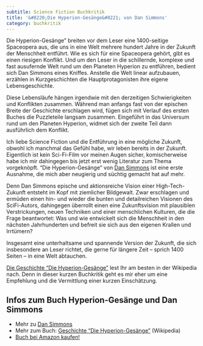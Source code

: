 ```yaml
---
subtitle: Science Fiction Buchkritik
title: '&#8220;Die Hyperion-Gesänge&#8221; von Dan Simmons'
category: buchkritik
---
```

Die Hyperion-Gesänge&#8221; breiten vor dem Leser eine 1400-seitige Spaceopera aus, die uns in eine Welt mehrere hundert Jahre in der Zukunft der Menschheit entführt. Wie es sich für eine Spaceopera gehört, gibt es einen riesigen Konflikt. Und um den Leser in die schillernde, komplexe und fast ausufernde Welt rund um den Planeten Hyperion zu entführen, bedient sich Dan Simmons eines Kniffes. Anstelle die Welt linear aufzubauen, erzählen in Kurzgeschichten die Hauptprotagonisten ihre eigene Lebensgeschichte.<!-- readmore -->

Diese Lebensläufe hängen irgendwie mit den derzeitigen Schwierigkeiten und Konflikten zusammen. Während man anfangs fast von der epischen Breite der Geschichte erschlagen wird, fügen sich mit Verlauf des ersten Buches die Puzzleteile langsam zusammen. Eingeführt in das Universum rund um den Planeten Hyperion, widmet sich der zweite Teil dann ausführlich dem Konflikt.

Ich liebe Science Fiction und die Entführung in eine mögliche Zukunft, obwohl ich manchmal das Gefühl habe, wir leben bereits in der Zukunft. Eigentlich ist kein Sci-Fi-Film vor meinen Augen sicher, komischerweise habe ich mir dahingegen bis jetzt erst wenig Literatur zum Thema vorgeknöpft. &#8220;Die Hyperion-Gesänge&#8221; von <a href="http://www.dansimmons.com/about/bio.htm" target="_blank">Dan Simmons</a> ist eine erste Ausnahme, die mich aber neugierig und süchtig gemacht hat auf mehr.



Denn Dan Simmons epische und aktionsreiche Vision einer High-Tech-Zukunft entsteht im Kopf mit ziemlicher Bildgewalt. Zwar erschlagen und ermüden einen hin- und wieder die bunten und detailreichen Visionen des SciFi-Autors, dahingegen überrollt einen eine Zukunftsvision mit plausiblen Verstrickungen, neuen Techniken und einer menschlichen Kulturen, die die Frage beantwortet: Was und wie entwickelt sich die Menschheit in den nächsten Jahrhunderten und befreit sie sich aus den eigenen Krallen und Irrtümern?

Insgesamt eine unterhaltsame und spannende Version der Zukunft, die sich insbesondere an Leser richtet, die gerne für längere Zeit &#8211; sprich 1400 Seiten &#8211; in eine Welt abtauchen.

<a href="http://de.wikipedia.org/wiki/Die_Hyperion-Ges%C3%A4nge" target="_blank">Die Geschichte &#8220;Die Hyperion-Gesänge&#8221;</a> lest Ihr am besten in der Wikipedia nach. Denn in dieser kurzen Buchkritik geht es mir eher um eine Empfehlung und die Vermittlung einer kurzen Einschätzung.

## Infos zum Buch Hyperion-Gesänge und Dan Simmons

- Mehr zu [Dan Simmons][1]
- Mehr zum Buch: <a href="http://de.wikipedia.org/wiki/Die_Hyperion-Ges%C3%A4nge" target="_blank">Geschichte &#8220;Die Hyperion-Gesänge&#8221;</a> (Wikipedia)
- <a target="_blank" href="http://www.amazon.de/dp/3453215281?tag=phlow-21&#038;camp=2906&#038;creative=19474&#038;linkCode=as4&#038;creativeASIN=3453215281&#038;adid=19B90SMXMMGX6GREHTYM&#038;">Buch bei Amazon kaufen!</a>

 [1]: http://www.dansimmons.com/